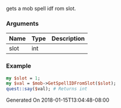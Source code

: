 gets a mob spell idf rom slot.
### Arguments
**Name**|**Type**|**Description**
:---|:---|:---
slot|int|

### Example

```perl
my $slot = 1;
my $val = $mob->GetSpellIDFromSlot($slot);
quest::say($val); # Returns int
```


Generated On 2018-01-15T13:04:48-08:00